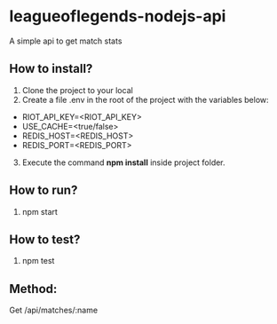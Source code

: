 # leagueoflegends-nodejs-api
A simple api to get match stats

## How to install?
1) Clone the project to your local
2) Create a file .env in the root of the project with the variables below:
  * RIOT_API_KEY=<RIOT_API_KEY>
  * USE_CACHE=<true/false>
  * REDIS_HOST=<REDIS_HOST>
  * REDIS_PORT=<REDIS_PORT>
3) Execute the command <b>npm install</b> inside project folder.

## How to run?
1) npm start

## How to test?
1) npm test

## Method:

Get /api/matches/:name
